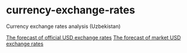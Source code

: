 # currency-exchange-rates
Currency exchange rates analysis (Uzbekistan)

[The forecast of official USD exchange rates](Report/cbu.md)
[The forecast of market USD exchange rates](Report/market.md)
